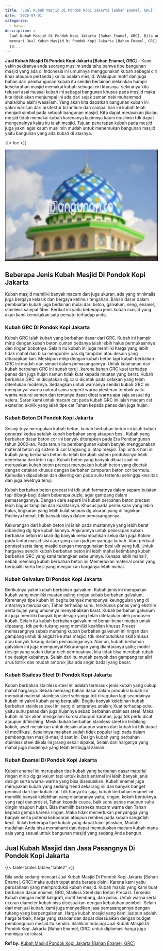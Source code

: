 ```yaml
---
title: 'Jual Kubah Masjid Di Pondok Kopi Jakarta [Bahan Enamel, GRC]'
date: '2025-07-01'
categories:
  - harga
description: >-
  Jual Kubah Masjid Di Pondok Kopi Jakarta [Bahan Enamel, GRC]. Bila anda sedang
  mencari Jual Kubah Masjid Di Pondok Kopi Jakarta [Bahan Enamel, GRC] maka
  su...
---
```


**Jual Kubah Masjid Di Pondok Kopi Jakarta \[Bahan Enamel, GRC\]** – Kami yakin sekiranya anda seorang muslim anda tahu bahwa tipe bangunan masjid yang ada di Indonesia ini umumnya menggunakan kubah sebagai ciri khas ataupun pertanda jika itu adalah mesjid. Walaupun motif dan juga bahan dari pembangunan kubah itu sendiri berlainan melainkan hampir keseluruhan masjid memakai kubah sebagai ciri khasnya. sekiranya kita telusuri asal muasal kubah ini sebagai bangunan khusus pada mesjid maka kita tidak akan menjumpai ini ada dari sejak zaman nabi muhammad shalallohu alaihi wasallam. Yang akan kita dapatkan bangunan kubah ini yakni warisan dari arsitektur bizantium dan sampai hari ini kubah telah menjadi simbol pada sebuah bangunan masjid. Kita dapat merasakan jikalau mesjid tidak memakai kubah karenanya lazimnya kaum muslimin tdk dapat mengenalnya kalau itu ialah mesjid. Tujuan penerapan kubah pada mesjid juga yakni agar kaum muslimin mudah untuk menemukan bangunan masjid yaitu bangunan yang ada kubah di atasnya.

{{< toc >}}

![Jual Kubah Masjid Di Pondok Kopi Jakarta [Bahan Enamel, GRC]](/images/jual-kubah-masjid-40.png)

## Beberapa Jenis Kubah Mesjid Di Pondok Kopi Jakarta

Kubah masjid memiliki banyak macam dan juga ukuran, ada yang minimalis juga bergaya kelasik dan bergaya ketimur tengahan. Bahan dasar dalam pembuatan kubah juga berlainan mulai dari beton, galvalum, seng, enamel, stainless sampai fiber. Berikut ini yaitu beberapa jenis kubah masjid yang akan kami kemukakan satu persatu terhadap anda.

### Kubah GRC Di Pondok Kopi Jakarta

Kubah GRC ialah kubah yang berbahan dasar dari GRC. Kubah ini hampir mirip dengan kubah beton cuman bedanya ialah lebih halus permukaannya dan ringan bobotnya. Selain itu kubah ini juga memiliki harga yang lebih tidak mahal dan bisa mengorder pas dg tampilan atau desain yang diharapkan kan. Meskipun mirip dengan kubah beton tapi kubah berbahan GRC ini mudah dan simpel dalam pemasangannya. Untuk ketahanan dari kubah berbahan GRC ini sudah teruji, karena bahan GRC kuat terhadap panas dan juga hujan namun tidak kuat kepada muatan yang berat. Kubah berbahan GRC ini diciptakan dg cara dicetak pada cetakan yang telah ditentukan modelnya. Sedangkan untuk warnanya sendiri kubah GRC ini mempunyai warna natural sama seperti warna plesteran tembok yaitu warna natural semen dan tentunya dapat dicat warna apa saja sesuai dg selera. Saran kami untuk macam cat pada kubah GRC ini ialah macam cat eksterior, akrilik yang ialah tipe cat Tahan kepada panas dan juga hujan.

### Kubah Beton Di Pondok Kopi Jakarta

Selanjutnya merupakan kubah beton, kubah berbahan beton ini ialah kubah generasi kedua setelah kubah berbahan seng ataupun besi. Kubah yang berbahan dasar beton cor ini banyak diterapkan pada Era Pembangunan tahun 2000-an. Pada tahun itu pembangunan kubah banyak menggunakan material beton dg sistem di cor langsung di atap mesjid. Tapi untuk hari ini kubah yang berbahan beton itu telah berubah sistem produksinya lebih sederhana dan lebih rapi. Kubah beton yang banyak dibuat saat ini merupakan kubah beton precast merupakan kubah beton yang dicetak dengan cetakan khusus dengan berbahan campuran beton cor bermutu. Kemudian dipadatkan dan dikeringkan pada suhu tertentu sehingga kwalitas dan juga awetnya teruji.

Kubah berbahan beton precast ini tdk utuh formatnya dalam separo bulatan tapi dibagi-bagi dalam beberapa puzle, agar gampang dalam pemasangannya. Dengan cara seperti ini kubah berbahan beton precast lebih bagus tampilan dan kualitasnya. Khusus pada permukaan yang lebih halus, lingkaran yang lebih bulat selaras dg ukuran yang di inginkan. Pastinya hemat, tdk banyak biaya dalam pemasangannya.

Kekurangan dari kubah beton ini ialah pada muatannya yang lebih berat dibanding dg tipe kubah lainnya. Anjurannya untuk penerapan kubah berbahan beton ini ialah dg banyak menambahkan selup dan juga Kolom pada lantai masjid sisi atap yang akan jadi penyangga kubah. Atau perkuat pondasi serta tiang masjid dengan menggunakan besi ulir yang full. Untuk harganya sendiri kubah berbahan beton ini lebih mahal ketimbang kubah berbahan GRC yang kami terangkan sebelumnya. Kenapa lebih mahal?, sebab memang kubah berbahan beton ini Memerlukan material coran yang berqualiti serta besi yang menjadikan harganya lebih mahal.

### Kubah Galvalum Di Pondok Kopi Jakarta

Berikutnya yakni kubah berbahan galvalum. Kubah jenis ini merupakan kubah yang memiliki muatan paling ringan sebab berbahan galvalum. Karenanya tipe kubah ini begitu banyak mempunyai keunggulan yang di antaranya merupakan; Tahan terhadap suhu, terkhusus panas yang ekstrim serta hujan yang umumnya menyebabkan karat. Kubah berbahan galvalum ini juga memiliki banyak tipe design yang telah ditetapkan oleh produsen kubah. Selain itu kubah berbahan galvalum ini benar-benar mudah untuk dipasang, tdk perlu tukang yang memiliki keahlian khusus Proses memasangnya sebab memang kubah berbahan galvalum ini ringan dan gampang untuk di angkat ke atas masjid, tdk membutuhkan skill khusus atau banyak tukang dalam pemasangannya. Namun, kubah berbahan galvalum ini juga mempunyai Kekurangan yang diantaranya yaitu; model design yang sudah diatur oleh pembuatnya, kita tidak bisa merubah rubah tipe design kubahnya. Selain dari itu mudah penyok dan gampang ter aliri arus listrik dan mudah ambruk jika ada angin badai yang besar.

### Kubah Stailess Steel Di Pondok Kopi Jakarta

Kubah berbahan stainless steel ini adalah termasuk jenis kubah yang cukup mahal harganya. Sebab memang bahan dasar dalam produksi kubah ini memakai material stainless steel sehingga tdk diragukan lagi seandainya kubah ini yakni kubah yang berqualiti. Begitu banyak kelebihan kubah berbahan stainless steel ini yang di antaranya adalah; Kuat terhadap suhu, yaitu suhu panas dan juga hujannya sebab berbahan stainless steel. Maka kubah ini tdk akan mengalami korosi ataupun karatan, juga tdk perlu dicat ataupun difinishing. Meski kubah berbahan stainless steel ini terbilang kokoh, awet melainkan untuk desain ataupun warna dari kubah ini tdk dapat di modifikasi, desainnya malahan sudah tidak popular lagi pada dalam pembangunan masjid-masjid saat ini. Design kubah yang berbahan stainless steel dikala ini jarang sekali dipakai, Selain dari harganya yang mahal juga modelnya yang telah tertinggal zaman.

### Kubah Enamel Di Pondok Kopi Jakarta

Kubah enamel ini merupakan tipe kubah yang berbahan dasar material ringan mirip dg galvalum tapi untuk kubah enamel ini lebih banyak jenis design serta warna-warna yang bisa disesuaikan. Kubah enamel juga merupakan kubah yang sedang trend sekarang ini dan banyak banget peminat dari tipe kubah ini. Tdk hanya itu saja, kubah berbahan enamel ini memiliki banyak kelebihan yang diantaranya yaitu; ringan, kokoh bentuknya yang rapi dan presisi, Tahan kepada cuaca, baik suhu panas maupun suhu dingin maupun hujan. Bisa memilih beraneka macam warna dan Tahan kepada gempa karena ringan. Maka tidak memerlukan penyangga yang banyak serta potensi kebocoran ataupun rembes pada kubah sangatlah kecil. Itulah beberapa tipe kubah yang dapat kami jelaskan, Mudah-mudahan Anda bisa memahami dan dapat memutuskan macam kubah mana saja yang sesuai untuk bangunan masjid yang sedang Anda bangun.

## Jual Kubah Masjid dan Jasa Pasangnya Di Pondok Kopi Jakarta

{{< table-tables table="table2" >}}

Bila anda sedang mencari Jual Kubah Masjid Di Pondok Kopi Jakarta \[Bahan Enamel, GRC\] maka sudah tepat anda berada disini. Karena kami yaitu perusahaan yang memproduksi kubah mesjid. Kubah masjid yang kami buat berbahan dasar enamel, GRC, Stailess Steel dan Beton Precast. Tersedia Kubah dengan motif kaligrafi, motif kembang, dan polos. Untuk warna serta ukuran diameter kubah bisa disesuaikan dengan kebutuhan pembeli. Selain dari menjual kubah, kami juga menyedikan jasa pemasangannya dengan tukang yang berpengalaman. Harga kubah mesjid yang kami jualpun adalah harga terbaik, harga yang standar dan dapat disesuaikan dengan budget pembangunan mesjid itu sendiri. Silahkan hubungi Jual Kubah Masjid Di Pondok Kopi Jakarta \[Bahan Enamel, GRC\] untuk diplomasi harga juga meninjau ke lokasi.

**Ref by:** [Kubah Masjid Pondok Kopi Jakarta [Bahan Enamel, GRC]](https://id.wikipedia.org/wiki/Kubah)
